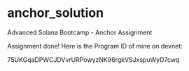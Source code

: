 # anchor_solution
Advanced Solana Bootcamp - Anchor Assignment


Assignment done! Here is the Program ID of mine on devnet:

75UKGqaDPWCJDVvrURPowyzNK96rgkVSJxspuWyD7cwq
